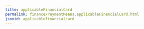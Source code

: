 ```yaml
---
title: applicableFinancialCard
permalink: finance/PaymentMeans.applicableFinancialCard.html
jsonid: applicablefinancialcard
---
```

